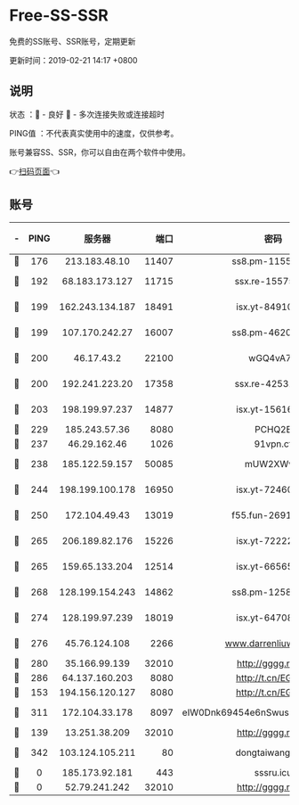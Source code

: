 # Free-SS-SSR

免费的SS账号、SSR账号，定期更新

更新时间：2019-02-21 14:17 +0800

## 说明

状态     ：🙂 - 良好 🙁 - 多次连接失败或连接超时

PING值   ：不代表真实使用中的速度，仅供参考。

账号兼容SS、SSR，你可以自由在两个软件中使用。

👉[扫码页面](https://liesauer.github.io/free-ss-ssr.github.io/)👈

## 账号

|-|PING|服务器|端口|密码|加密方式|区域|
|:----:|:----:|:-----:|-----:|:----:|:----:|:----:|
|🙂|176|213.183.48.10|11407|ss8.pm-11550642|rc4-md5|RU|
|🙂|192|68.183.173.127|11715|ssx.re-15575310|aes-256-cfb|US|
|🙂|199|162.243.134.187|18491|isx.yt-84910823|aes-256-cfb|US|
|🙂|199|107.170.242.27|16007|ss8.pm-46207230|aes-256-cfb|US|
|🙂|200|46.17.43.2|22100|wGQ4vA7D|aes-256-gcm|RU|
|🙂|200|192.241.223.20|17358|ssx.re-42531129|aes-256-cfb|US|
|🙂|203|198.199.97.237|14877|isx.yt-15616961|aes-256-cfb|US|
|🙂|229|185.243.57.36|8080|PCHQ2E|rc4-md5|US|
|🙂|237|46.29.162.46|1026|91vpn.cf|rc4-md5|RU|
|🙂|238|185.122.59.157|50085|mUW2XWw8|aes-256-cfb|GB|
|🙂|244|198.199.100.178|16950|isx.yt-72460232|aes-256-cfb|US|
|🙂|250|172.104.49.43|13019|f55.fun-26915398|aes-256-cfb|SG|
|🙂|265|206.189.82.176|15226|isx.yt-72222677|aes-256-cfb|SG|
|🙂|265|159.65.133.204|12514|isx.yt-66565507|aes-256-cfb|SG|
|🙂|268|128.199.154.243|14862|ss8.pm-12583893|aes-256-cfb|SG|
|🙂|274|128.199.97.239|18019|isx.yt-64708187|aes-256-cfb|SG|
|🙂|276|45.76.124.108|2266|www.darrenliuwei.com|aes-256-cfb|AU|
|🙂|280|35.166.99.139|32010|http://gggg.rocks|chacha20|US|
|🙂|286|64.137.160.203|8080|http://t.cn/EGJIyrl|rc4-md5|CA|
|🙂|153|194.156.120.127|8080|http://t.cn/EGJIyrl|rc4-md5|RU|
|🙂|311|172.104.33.178|8097|eIW0Dnk69454e6nSwuspv9DmS201tQ0D|aes-256-cfb|SG|
|🙁|139|13.251.38.209|32010|http://gggg.rocks|chacha20|SG|
|🙁|342|103.124.105.211|80|dongtaiwang.com|aes-256-cfb|US|
|🙁|0|185.173.92.181|443|sssru.icu|rc4-md5|RU|
|🙁|0|52.79.241.242|32010|http://gggg.rocks|chacha20|KR|
